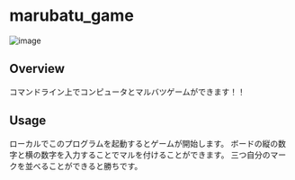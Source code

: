 # marubatu_game
![image](https://user-images.githubusercontent.com/73537754/119264755-57530a00-bc1f-11eb-9bd8-ace41844cb46.png)
## Overview
コマンドライン上でコンピュータとマルバツゲームができます！！
## Usage
ローカルでこのプログラムを起動するとゲームが開始します。
ボードの縦の数字と横の数字を入力することでマルを付けることができます。
三つ自分のマークを並べることができると勝ちです。
